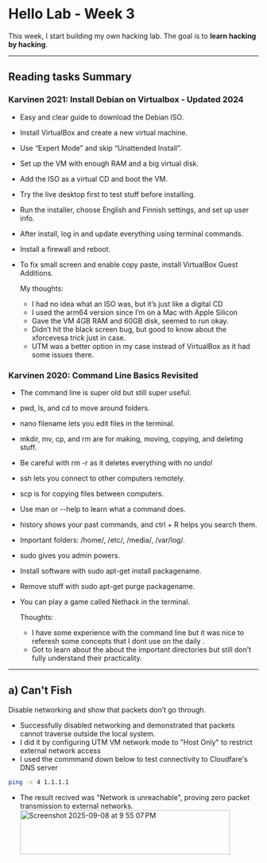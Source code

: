 # Hello Lab - Week 3
This week, I start building my own hacking lab. The goal is to **learn hacking by hacking**.  

---

## Reading tasks Summary

### Karvinen 2021: Install Debian on Virtualbox - Updated 2024
- Easy and clear guide to download the Debian ISO.
- Install VirtualBox and create a new virtual machine.
- Use “Expert Mode” and skip “Unattended Install”.
- Set up the VM with enough RAM and a big virtual disk.
- Add the ISO as a virtual CD and boot the VM.
- Try the live desktop first to test stuff before installing.
- Run the installer, choose English and Finnish settings, and set up user info.
- After install, log in and update everything using terminal commands.
- Install a firewall and reboot.
- To fix small screen and enable copy paste, install VirtualBox Guest Additions.

  My thoughts:
  - I had no idea what an ISO was, but it’s just like a digital CD
  - I used the arm64 version since I’m on a Mac with Apple Silicon
  - Gave the VM 4GB RAM and 60GB disk, seemed to run okay.
  - Didn’t hit the black screen bug, but good to know about the xforcevesa trick just in case.
  - UTM was a better option in my case instead of VirtualBox as it had some issues there.
  
  
### Karvinen 2020: Command Line Basics Revisited
- The command line is super old but still super useful.
- pwd, ls, and cd to move around folders.
- nano filename lets you edit files in the terminal.
- mkdir, mv, cp, and rm are for making, moving, copying, and deleting stuff.
- Be careful with rm -r as it deletes everything with no undo!
- ssh lets you connect to other computers remotely.
- scp is for copying files between computers.
- Use man or --help to learn what a command does.
- history shows your past commands, and ctrl + R helps you search them.
- Important folders: /home/, /etc/, /media/, /var/log/.
- sudo gives you admin powers.
- Install software with sudo apt-get install packagename.
- Remove stuff with sudo apt-get purge packagename.
- You can play a game called Nethack in the terminal.

  Thoughts:
  - I have some experience with the command line but it was nice to referesh some concepts that I dont use on the daily .
  - Got to learn about the about the important directories but still don’t fully understand their practicality.

---

## a) Can't Fish
Disable networking and show that packets don’t go through.  

- Successfully disabled networking and demonstrated that packets cannot traverse outside the local system.
- I did it by configuring UTM VM network mode to "Host Only" to restrict external network access
- I used the commmand down below to test connectivity to Cloudfare's DNS server
 
```bash
ping -c 4 1.1.1.1
```

- The result recived was "Network is unreachable", proving zero packet transmission to external networks.
  <img width="422" height="89" alt="Screenshot 2025-09-08 at 9 55 07 PM" src="https://github.com/user-attachments/assets/2bd308aa-02c6-4991-9632-170ae3930f00" />
  
